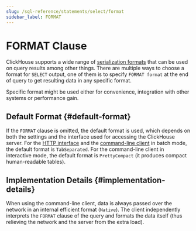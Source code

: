 ```yaml
---
slug: /sql-reference/statements/select/format
sidebar_label: FORMAT
---
```


# FORMAT Clause

ClickHouse supports a wide range of [serialization formats](../../../interfaces/formats.md) that can be used on query results among other things. There are multiple ways to choose a format for `SELECT` output, one of them is to specify `FORMAT format` at the end of query to get resulting data in any specific format.

Specific format might be used either for convenience, integration with other systems or performance gain.

## Default Format {#default-format}

If the `FORMAT` clause is omitted, the default format is used, which depends on both the settings and the interface used for accessing the ClickHouse server. For the [HTTP interface](../../../interfaces/http.md) and the [command-line client](../../../interfaces/cli.md) in batch mode, the default format is `TabSeparated`. For the command-line client in interactive mode, the default format is `PrettyCompact` (it produces compact human-readable tables).

## Implementation Details {#implementation-details}

When using the command-line client, data is always passed over the network in an internal efficient format (`Native`). The client independently interprets the `FORMAT` clause of the query and formats the data itself (thus relieving the network and the server from the extra load).
